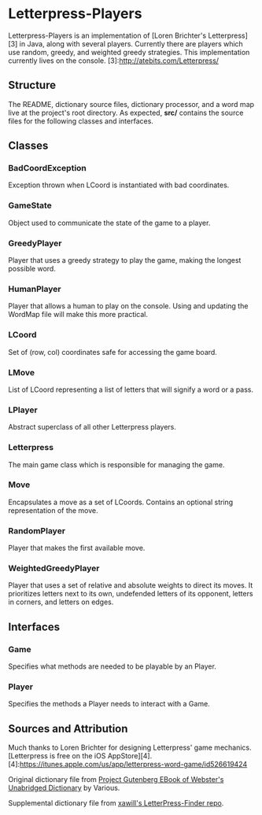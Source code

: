 # Letterpress-Players
Letterpress-Players is an implementation of [Loren Brichter's Letterpress][3] in Java, along with several players. Currently there are players which use random, greedy, and weighted greedy strategies. This implementation currently lives on the console.
[3]:http://atebits.com/Letterpress/

## Structure
The README, dictionary source files, dictionary processor, and a word map live at the project's root directory. As expected, **src/** contains the source files for the following classes and interfaces.

## Classes
### BadCoordException
Exception thrown when LCoord is instantiated with bad coordinates.
### GameState
Object used to communicate the state of the game to a player.
### GreedyPlayer
Player that uses a greedy strategy to play the game, making the longest possible word.
### HumanPlayer
Player that allows a human to play on the console. Using and updating the WordMap file will make this more practical.
### LCoord
Set of (row, col) coordinates safe for accessing the game board. 
### LMove
List of LCoord representing a list of letters that will signify a word or a pass.
### LPlayer
Abstract superclass of all other Letterpress players.
### Letterpress
The main game class which is responsible for managing the game.
### Move
Encapsulates a move as a set of LCoords. Contains an optional string representation of the move.
### RandomPlayer
Player that makes the first available move.
### WeightedGreedyPlayer
Player that uses a set of relative and absolute weights to direct its moves. It prioritizes letters next to its own, undefended letters of its opponent, letters in corners, and letters on edges.

## Interfaces
### Game
Specifies what methods are needed to be playable by an Player.
### Player
Specifies the methods a Player needs to interact with a Game.

## Sources and Attribution
Much thanks to Loren Brichter for designing Letterpress' game mechanics. [Letterpress is free on the iOS AppStore][4].
[4]:https://itunes.apple.com/us/app/letterpress-word-game/id526619424

Original dictionary file from [Project Gutenberg EBook of Webster's Unabridged Dictionary][1] by Various.

Supplemental dictionary file from [xawill's LetterPress-Finder repo][2].

[1]:http://www.gutenberg.org/files/29765/29765-8.txt
[2]:https://raw.github.com/xawill/LetterPress-Finder/master/SortedDictionary.txt
